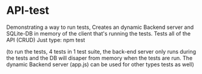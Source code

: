 # API-test
Demonstrating a way to run tests, 
Creates an dynamic Backend server and SQLite-DB in memory of the client that's running the tests.
Tests all of the API (CRUD) 
Just type: 
npm test 

(to run the tests, 4 tests in 1 test suite, the back-end server only runs during the tests and the DB will disaper from memory when the tests are run. The dynamic Backend server (app.js) can be used for other types tests as well)
